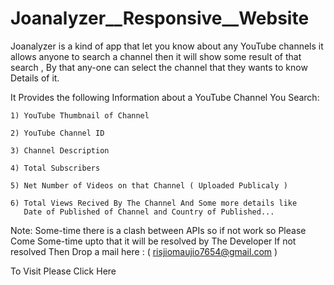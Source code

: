 # Joanalyzer__Responsive__Website

Joanalyzer is a kind of app that let you know about any YouTube channels it allows anyone
to search a channel then it will show some result of that search , By that any-one can select
the channel that they wants to know Details of it.

It Provides the following Information about a YouTube Channel You Search: 

    1) YouTube Thumbnail of Channel
    
    2) YouTube Channel ID
    
    3) Channel Description
    
    4) Total Subscribers
    
    5) Net Number of Videos on that Channel ( Uploaded Publicaly )
    
    6) Total Views Recived By The Channel And Some more details like 
       Date of Published of Channel and Country of Published...
    



Note: Some-time there is a clash between APIs so if not work so 
     Please Come Some-time upto that it will be resolved by The Developer
     If not resolved Then Drop a mail here : ( risjiomaujio7654@gmail.com )

To Visit Please Click Here
